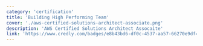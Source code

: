 ```yaml
---
category: 'certification'
title: 'Building High Performing Team'
cover: './aws-certified-solutions-architect-associate.png'
description: 'AWS Certified Solutions Architect Assocaite'
link: 'https://www.credly.com/badges/e8b43bd6-df0c-4537-aa57-66270e9df48c/public_url'
---
```


